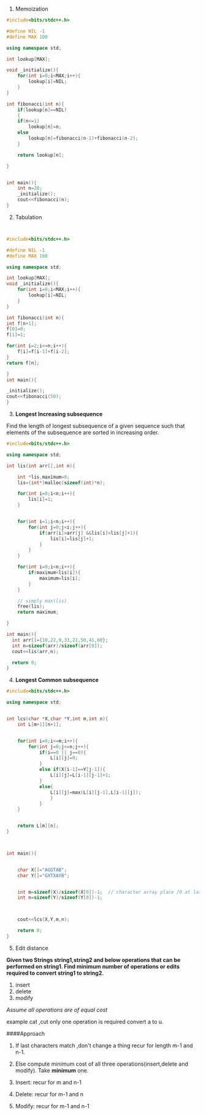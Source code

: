 

1. Memoization

```c++
#include<bits/stdc++.h>

#define NIL -1
#define MAX 100

using namespace std;

int lookup[MAX];

void _initialize(){
    for(int i=0;i<MAX;i++){
        lookup[i]=NIL;
    }
}

int fibonacci(int n){
    if(lookup[n]==NIL)
    {
    if(n<=1)
        lookup[n]=n;
    else
        lookup[n]=fibonacci(n-1)+fibonacci(n-2);
    }

    return lookup[n];

}


int main(){
    int n=20;
    _initialize();
    cout<<fibonacci(n);
}

```


2. Tabulation

```c++


#include<bits/stdc++.h>

#define NIL -1
#define MAX 100

using namespace std;

int lookup[MAX];
void _initialize(){
    for(int i=0;i<MAX;i++){
        lookup[i]=NIL;
    }
}

int fibonacci(int n){
int f[n+1];
f[0]=0;
f[1]=1;

for(int i=2;i<=n;i++){
    f[i]=f[i-1]+f[i-2];
}
return f[n];

}
int main(){

_initialize();
cout<<fibonacci(50);
}


```


3. **Longest Increasing subsequence**

Find the length of longest subsequence of a given sequence such that elements of the subsequence are sorted in increasing order.

```c++
#include<bits/stdc++.h>

using namespace std;

int lis(int arr[],int n){

    int *lis,maximum=0;
    lis=(int*)malloc(sizeof(int)*n);

    for(int i=0;i<n;i++){
        lis[i]=1;
    }


    for(int i=1;i<n;i++){
        for(int j=0;j<i;j++){
            if(arr[i]>arr[j] &&lis[i]<lis[j]+1){
                lis[i]=lis[j]+1;
            }
        }
    }

    for(int i=0;i<n;i++){
        if(maximum<lis[i]){
            maximum=lis[i];
        }
    }

    // simply max(lis)
    free(lis);
    return maximum;

}

int main(){
  int arr[]={10,22,9,33,21,50,41,60};
  int n=sizeof(arr)/sizeof(arr[0]);
  cout<<lis(arr,n);

  return 0;
}


```


4. **Longest Common subsequence**


```c++
#include<bits/stdc++.h>

using namespace std;


int lcs(char *X,char *Y,int m,int n){
    int L[m+1][n+1];


    for(int i=0;i<=m;i++){
        for(int j=0;j<=n;j++){
            if(i==0 || j==0){
                L[i][j]=0;
            }
            else if(X[i-1]==Y[j-1]){
                L[i][j]=L[i-1][j-1]+1;
            }
            else{
                L[i][j]=max(L[i][j-1],L[i-1][j]);
                }
            }
    }


    return L[m][n];
}



int main(){


    char X[]="AGGTAB";
    char Y[]="GXTXAYB";


    int m=sizeof(X)/sizeof(X[0])-1;  // character array place /0 at last
    int n=sizeof(Y)/sizeof(Y[0])-1;



    cout<<lcs(X,Y,m,n);

    return 0;
}
```


5. Edit distance

**Given two Strings string1,string2 and below operations
that can be performed on string1. Find minimum number of operations or edits required to convert string1 to string2.**

 1. insert
 2. delete
 3. modify

 *Assume all operations are of equal cost*


example cat ,cut only one operation is required
convert a to u.


####Approach

1. If last characters match ,don't change a thing recur for length m-1 and n-1.

2. Else compute minimum cost of all three operations(insert,delete and modify). Take **minimum** one.
 
 1. Insert: recur for m and n-1
 2. Delete: recur for m-1 and n
 3. Modify: recur for m-1 and n-1
